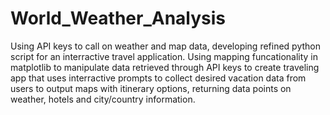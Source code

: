 # World_Weather_Analysis

Using API keys to call on weather and map data, developing refined python script for an interractive travel application. Using mapping funcationality in matplotlib to manipulate data retrieved through API keys to create traveling app that uses interractive prompts to collect desired vacation data from users to output maps with itinerary options, returning data points on weather, hotels and city/country information.
